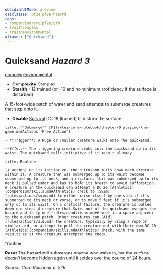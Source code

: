 ```yaml
---
obsidianUIMode: preview
cssclasses: pf2e,pf2e-hazard
tags:
- compendium/src/pf2e/crb
- trait/complex
- trait/environmental
aliases: ["Quicksand"]
---
```

# Quicksand *Hazard 3*  
[complex](rules/traits/complex.md "Complex Hazard Trait")  [environmental](rules/traits/environmental.md "Environmental Hazard Trait")  

- **Complexity** Complex
- **Stealth** +12 trained (or –10 and no minimum proficiency if the surface is disturbed)  

A 15-foot-wide patch of water and sand attempts to submerge creatures that step onto it.

- **Disable** [Survival](compendium/skills.md#Survival) DC 18 (trained) to disturb the surface.  

```ad-embed-ability
title: **Submerge** [F](rules/core-rulebook/chapter-9-playing-the-game.md#Actions "Free Action")

- **Trigger**: A Huge or smaller creature walks onto the quicksand.

**Effect** The triggering creature sinks into the quicksand up to its waist. The quicksand rolls initiative if it hasn't already.
```

```ad-pf2-summary
title: Routine

(1 action) On its initiative, the quicksand pulls down each creature within it. A creature that was submerged up to its waist becomes submerged up to its neck, and a creature. that was submerged up to its neck is pulled under and has to hold its breath to avoid suffocation.
A creature in the quicksand can attempt a DC 20 [Athletics](compendium/skills.md#Athletics) check to [Swim](rules/actions/swim.md) to either raise itself by one step if it's submerged to its neck or worse, or to move 5 feet if it's submerged only up to its waist. On a critical failure, the creature is pulled down one step. A creature that Swims out of the quicksand escapes the hazard and is [prone](rules/conditions.md#Prone) in a space adjacent to the quicksand patch. Other creatures can [Aid](rules/actions/aid.md) the creature, typically by using a rope or similar aid, or attempt to pull the creature out with their own DC 20 [Athletics](compendium/skills.md#Athletics) check, with the same results as if the creature attempted the check.
```
^routine

**Reset** The hazard still submerges anyone who walks in, but the surface doesn't become [hidden](rules/conditions.md#Hidden) again until it settles over the course of 24 hours.  

*Source: Core Rulebook p. 526*
